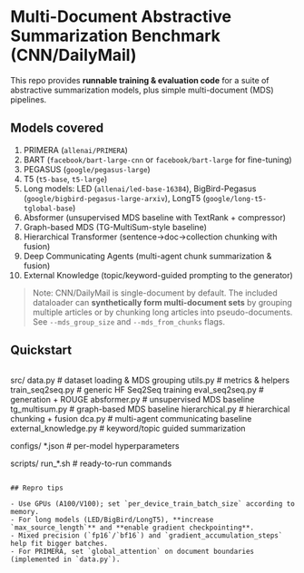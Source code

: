 # Multi-Document Abstractive Summarization Benchmark (CNN/DailyMail)

This repo provides **runnable training & evaluation code** for a suite of abstractive summarization models, plus simple multi-document (MDS) pipelines.

## Models covered

1. PRIMERA (`allenai/PRIMERA`)
2. BART (`facebook/bart-large-cnn` or `facebook/bart-large` for fine-tuning)
3. PEGASUS (`google/pegasus-large`)
4. T5 (`t5-base`, `t5-large`)
5. Long models: LED (`allenai/led-base-16384`), BigBird-Pegasus (`google/bigbird-pegasus-large-arxiv`), LongT5 (`google/long-t5-tglobal-base`)
6. Absformer (unsupervised MDS baseline with TextRank + compressor)
7. Graph-based MDS (TG-MultiSum-style baseline)
8. Hierarchical Transformer (sentence→doc→collection chunking with fusion)
9. Deep Communicating Agents (multi-agent chunk summarization & fusion)
10. External Knowledge (topic/keyword-guided prompting to the generator)

> Note: CNN/DailyMail is single-document by default. The included dataloader can **synthetically form multi-document sets** by grouping multiple articles or by chunking long articles into pseudo-documents. See `--mds_group_size` and `--mds_from_chunks` flags.

## Quickstart

```bash


```
src/
  data.py                # dataset loading & MDS grouping
  utils.py               # metrics & helpers
  train_seq2seq.py       # generic HF Seq2Seq training
  eval_seq2seq.py        # generation + ROUGE
  absformer.py           # unsupervised MDS baseline
  tg_multisum.py         # graph-based MDS baseline
  hierarchical.py        # hierarchical chunking + fusion
  dca.py                 # multi-agent communicating baseline
  external_knowledge.py  # keyword/topic guided summarization

configs/
  *.json                 # per-model hyperparameters

scripts/
  run_*.sh               # ready-to-run commands
```

## Repro tips

- Use GPUs (A100/V100); set `per_device_train_batch_size` according to memory.
- For long models (LED/BigBird/LongT5), **increase `max_source_length`** and **enable gradient checkpointing**.
- Mixed precision (`fp16`/`bf16`) and `gradient_accumulation_steps` help fit bigger batches.
- For PRIMERA, set `global_attention` on document boundaries (implemented in `data.py`).

